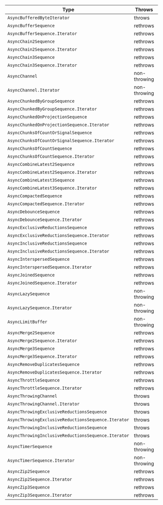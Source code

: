 | Type                                                | Throws       | Sendablity  |
|-----------------------------------------------------|--------------|-------------|
| `AsyncBufferedByteIterator`                         | throws       | Sendable    |
| `AsyncBufferSequence`                               | rethrows     | Conditional |
| `AsyncBufferSequence.Iterator`                      | rethrows     | Conditional |
| `AsyncChain2Sequence`                               | rethrows     | Conditional |
| `AsyncChain2Sequence.Iterator`                      | rethrows     | Conditional |
| `AsyncChain3Sequence`                               | rethrows     | Conditional |
| `AsyncChain3Sequence.Iterator`                      | rethrows     | Conditional |
| `AsyncChannel`                                      | non-throwing | Sendable    |
| `AsyncChannel.Iterator`                             | non-throwing | Sendable    |
| `AsyncChunkedByGroupSequence`                       | rethrows     | Conditional |
| `AsyncChunkedByGroupSequence.Iterator`              | rethrows     | Conditional |
| `AsyncChunkedOnProjectionSequence`                  | rethrows     | Conditional |
| `AsyncChunkedOnProjectionSequence.Iterator`         | rethrows     | Conditional |
| `AsyncChunksOfCountOrSignalSequence`                | rethrows     | Sendable    |
| `AsyncChunksOfCountOrSignalSequence.Iterator`       | rethrows     | Sendable    |
| `AsyncChunksOfCountSequence`                        | rethrows     | Conditional |
| `AsyncChunksOfCountSequence.Iterator`               | rethrows     | Conditional |
| `AsyncCombineLatest2Sequence`                       | rethrows     | Sendable    |
| `AsyncCombineLatest2Sequence.Iterator`              | rethrows     | Sendable    |
| `AsyncCombineLatest3Sequence`                       | rethrows     | Sendable    |
| `AsyncCombineLatest3Sequence.Iterator`              | rethrows     | Sendable    |
| `AsyncCompactedSequence`                            | rethrows     | Conditional |
| `AsyncCompactedSequence.Iterator`                   | rethrows     | Conditional |
| `AsyncDebounceSequence`                             | rethrows     | Sendable    |
| `AsyncDebounceSequence.Iterator`                    | rethrows     | Sendable    |
| `AsyncExclusiveReductionsSequence`                  | rethrows     | Conditional |
| `AsyncExclusiveReductionsSequence.Iterator`         | rethrows     | Conditional |
| `AsyncInclusiveReductionsSequence`                  | rethrows     | Conditional |
| `AsyncInclusiveReductionsSequence.Iterator`         | rethrows     | Conditional |
| `AsyncInterspersedSequence`                         | rethrows     | Conditional |
| `AsyncInterspersedSequence.Iterator`                | rethrows     | Conditional |
| `AsyncJoinedSequence`                               | rethrows     | Conditional |
| `AsyncJoinedSequence.Iterator`                      | rethrows     | Conditional |
| `AsyncLazySequence`                                 | non-throwing | Conditional |
| `AsyncLazySequence.Iterator`                        | non-throwing | Conditional |
| `AsyncLimitBuffer`                                  | non-throwing | Sendable    |
| `AsyncMerge2Sequence`                               | rethrows     | Sendable    |
| `AsyncMerge2Sequence.Iterator`                      | rethrows     | Sendable    |
| `AsyncMerge3Sequence`                               | rethrows     | Sendable    |
| `AsyncMerge3Sequence.Iterator`                      | rethrows     | Sendable    |
| `AsyncRemoveDuplicatesSequence`                     | rethrows     | Conditional |
| `AsyncRemoveDuplicatesSequence.Iterator`            | rethrows     | Conditional |
| `AsyncThrottleSequence`                             | rethrows     | Conditional |
| `AsyncThrottleSequence.Iterator`                    | rethrows     | Conditional |
| `AsyncThrowingChannel`                              | throws       | Sendable    |
| `AsyncThrowingChannel.Iterator`                     | throws       | Sendable    |
| `AsyncThrowingExclusiveReductionsSequence`          | throws       | Conditional |
| `AsyncThrowingExclusiveReductionsSequence.Iterator` | throws       | Conditional |
| `AsyncThrowingInclusiveReductionsSequence`          | throws       | Conditional |
| `AsyncThrowingInclusiveReductionsSequence.Iterator` | throws       | Conditional |
| `AsyncTimerSequence`                                | non-throwing | Sendable    |
| `AsyncTimerSequence.Iterator`                       | non-throwing | Sendable    |
| `AsyncZip2Sequence`                                 | rethrows     | Sendable    |
| `AsyncZip2Sequence.Iterator`                        | rethrows     | Sendable    |
| `AsyncZip3Sequence`                                 | rethrows     | Sendable    |
| `AsyncZip3Sequence.Iterator`                        | rethrows     | Sendable    |
